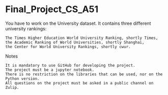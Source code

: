 # Final_Project_CS_A51


You have to work on the University dataset. It contains three different university rankings:

    The Times Higher Education World University Ranking, shortly Times,
    the Academic Ranking of World Universities, shortly Shanghai,
    the Center for World University Rankings, shortly cwur.

Notes

    It is mandatory to use GitHub for developing the project.
    The project must be a jupyter notebook.
    There is no restriction on the libraries that can be used, nor on the Python version.
    All questions on the project must be asked in a public channel on Zulip.


